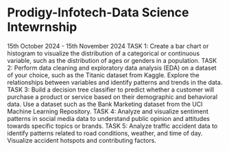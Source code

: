 # Prodigy-Infotech-Data Science Intewrnship
15th October 2024 - 15th November 2024
TASK 1: Create a bar chart or histogram to visualize the distribution of a categorical or continuous variable, such as the distribution of ages or genders in a population.
TASK 2: Perform data cleaning and exploratory data analysis (EDA) on a dataset of your choice, such as the Titanic dataset from Kaggle. Explore the relationships between variables and identify patterns and trends in the data.
TASK 3: Build a decision tree classifier to predict whether a customer will purchase a product or service based on their demographic and behavioral data. Use a dataset such as the Bank Marketing dataset from the UCI Machine Learning Repository.
TASK 4: Analyze and visualize sentiment patterns in social media data to understand public opinion and attitudes towards specific topics or brands.
TASK 5: Analyze traffic accident data to identify patterns related to road conditions, weather, and time of day. Visualize accident hotspots and contributing factors.
